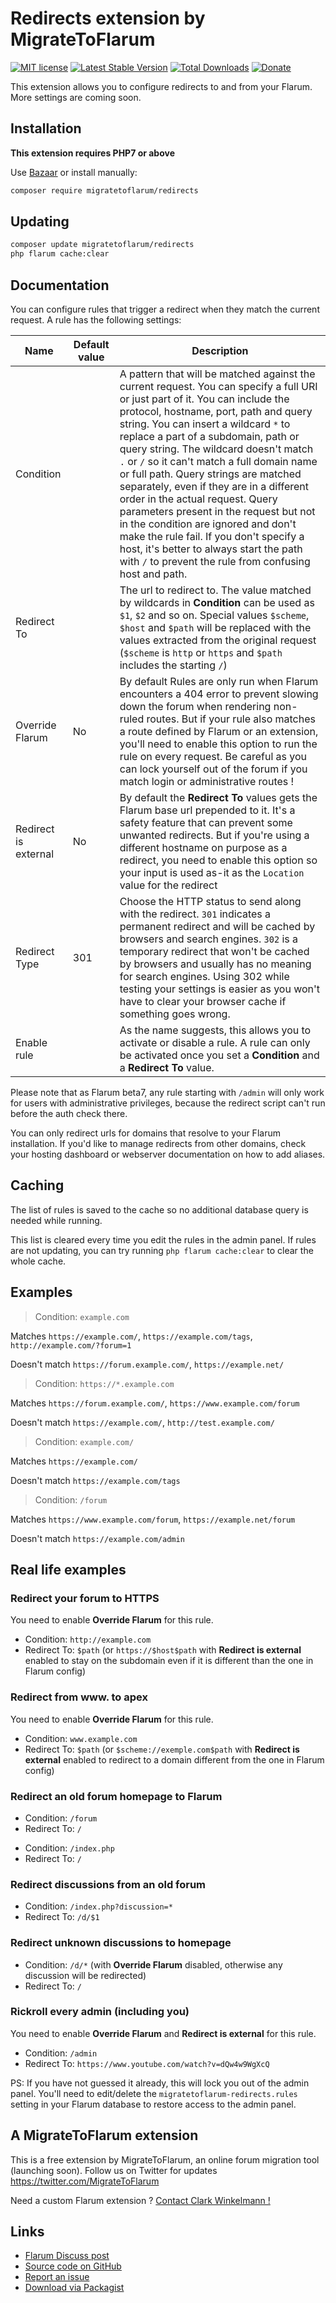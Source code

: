 # Redirects extension by MigrateToFlarum

[![MIT license](https://img.shields.io/badge/license-MIT-blue.svg)](https://github.com/migratetoflarum/redirects/blob/master/LICENSE.md) [![Latest Stable Version](https://img.shields.io/packagist/v/migratetoflarum/redirects.svg)](https://packagist.org/packages/migratetoflarum/redirects) [![Total Downloads](https://img.shields.io/packagist/dt/migratetoflarum/redirects.svg)](https://packagist.org/packages/migratetoflarum/redirects) [![Donate](https://img.shields.io/badge/paypal-donate-yellow.svg)](https://www.paypal.me/clarkwinkelmann)

This extension allows you to configure redirects to and from your Flarum. More settings are coming soon.

## Installation

**This extension requires PHP7 or above**

Use [Bazaar](https://discuss.flarum.org/d/5151-flagrow-bazaar-the-extension-marketplace) or install manually:

```bash
composer require migratetoflarum/redirects
```

## Updating

```bash
composer update migratetoflarum/redirects
php flarum cache:clear
```

## Documentation

You can configure rules that trigger a redirect when they match the current request.
A rule has the following settings:

| Name | Default value | Description |
| --- | --- | --- |
| Condition | | A pattern that will be matched against the current request. You can specify a full URI or just part of it. You can include the protocol, hostname, port, path and query string. You can insert a wildcard `*` to replace a part of a subdomain, path or query string. The wildcard doesn't match `.` or `/` so it can't match a full domain name or full path.  Query strings are matched separately, even if they are in a different order in the actual request. Query parameters present in the request but not in the condition are ignored and don't make the rule fail. If you don't specify a host, it's better to always start the path with `/` to prevent the rule from confusing host and path. |
| Redirect To | | The url to redirect to. The value matched by wildcards in **Condition** can be used as `$1`, `$2` and so on. Special values `$scheme`, `$host` and `$path` will be replaced with the values extracted from the original request (`$scheme` is `http` or `https` and `$path` includes the starting `/`) |
| Override Flarum | No | By default Rules are only run when Flarum encounters a 404 error to prevent slowing down the forum when rendering non-ruled routes. But if your rule also matches a route defined by Flarum or an extension, you'll need to enable this option to run the rule on every request. Be careful as you can lock yourself out of the forum if you match login or administrative routes ! |
| Redirect is external | No | By default the **Redirect To** values gets the Flarum base url prepended to it. It's a safety feature that can prevent some unwanted redirects. But if you're using a different hostname on purpose as a redirect, you need to enable this option so your input is used as-it as the `Location` value for the redirect |
| Redirect Type | 301 | Choose the HTTP status to send along with the redirect. `301` indicates a permanent redirect and will be cached by browsers and search engines. `302` is a temporary redirect that won't be cached by browsers and usually has no meaning for search engines. Using 302 while testing your settings is easier as you won't have to clear your browser cache if something goes wrong. |
| Enable rule | | As the name suggests, this allows you to activate or disable a rule. A rule can only be activated once you set a **Condition** and a **Redirect To** value. |

Please note that as Flarum beta7, any rule starting with `/admin` will only work for users with administrative privileges, because the redirect script can't run before the auth check there.

You can only redirect urls for domains that resolve to your Flarum installation.
If you'd like to manage redirects from other domains, check your hosting dashboard or webserver documentation on how to add aliases.

## Caching

The list of rules is saved to the cache so no additional database query is needed while running.

This list is cleared every time you edit the rules in the admin panel. If rules are not updating, you can try running `php flarum cache:clear` to clear the whole cache.

## Examples

> Condition: `example.com`

Matches `https://example.com/`, `https://example.com/tags`, `http://example.com/?forum=1`

Doesn't match `https://forum.example.com/`, `https://example.net/`

> Condition: `https://*.example.com`

Matches `https://forum.example.com/`, `https://www.example.com/forum`

Doesn't match `https://example.com/`, `http://test.example.com/`

> Condition: `example.com/`

Matches `https://example.com/`

Doesn't match `https://example.com/tags`

> Condition: `/forum`

Matches `https://www.example.com/forum`, `https://example.net/forum`

Doesn't match `https://example.com/admin`

## Real life examples

### Redirect your forum to HTTPS

You need to enable **Override Flarum** for this rule.

- Condition: `http://example.com`
- Redirect To: `$path` (or `https://$host$path` with **Redirect is external** enabled to stay on the subdomain even if it is different than the one in Flarum config)

### Redirect from www. to apex

You need to enable **Override Flarum** for this rule.

- Condition: `www.example.com`
- Redirect To: `$path` (or `$scheme://exemple.com$path` with **Redirect is external** enabled to redirect to a domain different from the one in Flarum config)

### Redirect an old forum homepage to Flarum

- Condition: `/forum`
- Redirect To: `/`

<!-- -->

- Condition: `/index.php`
- Redirect To: `/`

### Redirect discussions from an old forum

- Condition: `/index.php?discussion=*`
- Redirect To: `/d/$1`

### Redirect unknown discussions to homepage

- Condition: `/d/*` (with **Override Flarum** disabled, otherwise any discussion will be redirected)
- Redirect To: `/`

### Rickroll every admin (including you)

You need to enable **Override Flarum** and **Redirect is external** for this rule.

- Condition: `/admin`
- Redirect To: `https://www.youtube.com/watch?v=dQw4w9WgXcQ`

PS: If you have not guessed it already, this will lock you out of the admin panel.
You'll need to edit/delete the `migratetoflarum-redirects.rules` setting in your Flarum database to restore access to the admin panel.

## A MigrateToFlarum extension

This is a free extension by MigrateToFlarum, an online forum migration tool (launching soon).
Follow us on Twitter for updates https://twitter.com/MigrateToFlarum

Need a custom Flarum extension ? [Contact Clark Winkelmann !](https://clarkwinkelmann.com/flarum)

## Links

- [Flarum Discuss post](https://discuss.flarum.org/d/8597-redirects)
- [Source code on GitHub](https://github.com/migratetoflarum/redirects)
- [Report an issue](https://github.com/migratetoflarum/redirects/issues)
- [Download via Packagist](https://packagist.org/packages/migratetoflarum/redirects)
